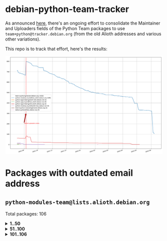 # debian-python-team-tracker



As announced [here](https://lists.debian.org/debian-python/2021/08/msg00006.html), there's an ongoing effort to consolidate the Maintainer and Uploaders fields of the Python Team packages to use `team+python@tracker.debian.org` (from the old Alioth addresses and various other variations).



This repo is to track that effort, here's the results:



![Python team emails](images/python_team_emails.svg)


# Packages with outdated email address

## `python-modules-team@lists.alioth.debian.org`
Total packages: 106
<details>
<summary><b>1..50</b></summary>


| # | Package | Version |
| --- | --- | --- |
| 1 | [cookiecutter](https://tracker.debian.org/cookiecutter) | 1.7.3-1 |
| 2 | [debiancontributors](https://tracker.debian.org/debiancontributors) | 0.7.8-2 |
| 3 | [devpi-common](https://tracker.debian.org/devpi-common) | 3.2.2-1.1 |
| 4 | [django-bitfield](https://tracker.debian.org/django-bitfield) | 1.9.6-2 |
| 5 | [django-hvad](https://tracker.debian.org/django-hvad) | 1.8.0-1.1 |
| 6 | [django-js-reverse](https://tracker.debian.org/django-js-reverse) | 0.7.3-1.1 |
| 7 | [django-nose](https://tracker.debian.org/django-nose) | 1.4.6-2.1 |
| 8 | [django-pipeline](https://tracker.debian.org/django-pipeline) | 1.6.14-3 |
| 9 | [dnsdiag](https://tracker.debian.org/dnsdiag) | 2.0.2-1 |
| 10 | [faker](https://tracker.debian.org/faker) | 0.9.3-0.1 |
| 11 | [fastchunking](https://tracker.debian.org/fastchunking) | 0.0.3-2 |
| 12 | [flask-api](https://tracker.debian.org/flask-api) | 1.1+dfsg-1.1 |
| 13 | [flask-ldapconn](https://tracker.debian.org/flask-ldapconn) | 0.7.2-1.1 |
| 14 | [flask-mail](https://tracker.debian.org/flask-mail) | 0.9.1+dfsg1-1.1 |
| 15 | [flask-script](https://tracker.debian.org/flask-script) | 2.0.6-2 |
| 16 | [hachoir](https://tracker.debian.org/hachoir) | 3.1.0+dfsg-3 |
| 17 | [kivy](https://tracker.debian.org/kivy) | 1.11.0-2 |
| 18 | [mockldap](https://tracker.debian.org/mockldap) | 0.3.0-4 |
| 19 | [networkx](https://tracker.debian.org/networkx) | 2.5+ds-2 |
| 20 | [okasha](https://tracker.debian.org/okasha) | 0.2.4-4 |
| 21 | [portio](https://tracker.debian.org/portio) | 0.5-4 |
| 22 | [power](https://tracker.debian.org/power) | 1.4+dfsg-4 |
| 23 | [pycallgraph](https://tracker.debian.org/pycallgraph) | 1.1.3-1.2 |
| 24 | [pydenticon](https://tracker.debian.org/pydenticon) | 0.3.1-2 |
| 25 | [pydle](https://tracker.debian.org/pydle) | 0.9.4-2 |
| 26 | [pyfg](https://tracker.debian.org/pyfg) | 0.50-2 |
| 27 | [pyinotify](https://tracker.debian.org/pyinotify) | 0.9.6-1.3 |
| 28 | [pyiosxr](https://tracker.debian.org/pyiosxr) | 0.52-1.1 |
| 29 | [pylibmc](https://tracker.debian.org/pylibmc) | 1.5.2-3 |
| 30 | [pynliner](https://tracker.debian.org/pynliner) | 0.8.0-2 |
| 31 | [pyopengl](https://tracker.debian.org/pyopengl) | 3.1.5+dfsg-1 |
| 32 | [pyprind](https://tracker.debian.org/pyprind) | 2.11.2-2 |
| 33 | [pytds](https://tracker.debian.org/pytds) | 1.10.0-1 |
| 34 | [pytest-bdd](https://tracker.debian.org/pytest-bdd) | 3.2.1-1 |
| 35 | [pytest-runner](https://tracker.debian.org/pytest-runner) | 2.11.1-1.2 |
| 36 | [python-aioinflux](https://tracker.debian.org/python-aioinflux) | 0.9.0-2 |
| 37 | [python-base58](https://tracker.debian.org/python-base58) | 1.0.3-1.1 |
| 38 | [python-click-log](https://tracker.debian.org/python-click-log) | 0.2.1-2 |
| 39 | [python-colour](https://tracker.debian.org/python-colour) | 0.1.5-2 |
| 40 | [python-consul](https://tracker.debian.org/python-consul) | 0.7.1-1.1 |
| 41 | [python-decorator](https://tracker.debian.org/python-decorator) | 4.4.2-2 |
| 42 | [python-demjson](https://tracker.debian.org/python-demjson) | 2.2.4-5 |
| 43 | [python-django-push-notifications](https://tracker.debian.org/python-django-push-notifications) | 1.4.1-1 |
| 44 | [python-django-simple-history](https://tracker.debian.org/python-django-simple-history) | 2.7.0-1.1 |
| 45 | [python-envs](https://tracker.debian.org/python-envs) | 1.2.6-1.1 |
| 46 | [python-ewmh](https://tracker.debian.org/python-ewmh) | 0.1.6-2 |
| 47 | [python-gflags](https://tracker.debian.org/python-gflags) | 1.5.1-7 |
| 48 | [python-hpilo](https://tracker.debian.org/python-hpilo) | 4.3-3 |
| 49 | [python-iniparse](https://tracker.debian.org/python-iniparse) | 0.4-3 |
| 50 | [python-ipfix](https://tracker.debian.org/python-ipfix) | 0.9.7-2 |
</details>
<details>
<summary><b>51..100</b></summary>

| # | Package | Version |
| --- | --- | --- |
| 51 | [python-kanboard](https://tracker.debian.org/python-kanboard) | 1.0.1-1.1 |
| 52 | [python-ldap](https://tracker.debian.org/python-ldap) | 3.2.0-4 |
| 53 | [python-libguess](https://tracker.debian.org/python-libguess) | 1.1-4 |
| 54 | [python-mailer](https://tracker.debian.org/python-mailer) | 0.8.1-4 |
| 55 | [python-mastodon](https://tracker.debian.org/python-mastodon) | 1.5.1-1 |
| 56 | [python-model-mommy](https://tracker.debian.org/python-model-mommy) | 1.6.0-2 |
| 57 | [python-offtrac](https://tracker.debian.org/python-offtrac) | 0.1.0-2.1 |
| 58 | [python-openidc-client](https://tracker.debian.org/python-openidc-client) | 0.6.0-1.1 |
| 59 | [python-pathtools](https://tracker.debian.org/python-pathtools) | 0.1.2-4 |
| 60 | [python-pem](https://tracker.debian.org/python-pem) | 19.1.0-1 |
| 61 | [python-persistent](https://tracker.debian.org/python-persistent) | 4.6.4-0.2 |
| 62 | [python-pex](https://tracker.debian.org/python-pex) | 1.1.14-3.1 |
| 63 | [python-phonenumbers](https://tracker.debian.org/python-phonenumbers) | 8.12.1-1 |
| 64 | [python-plaster](https://tracker.debian.org/python-plaster) | 1.0-2 |
| 65 | [python-plaster-pastedeploy](https://tracker.debian.org/python-plaster-pastedeploy) | 0.5-3 |
| 66 | [python-py-zipkin](https://tracker.debian.org/python-py-zipkin) | 0.15.0-1.1 |
| 67 | [python-pysnmp4-apps](https://tracker.debian.org/python-pysnmp4-apps) | 0.3.2-2.2 |
| 68 | [python-ratelimiter](https://tracker.debian.org/python-ratelimiter) | 1.2.0.post0-1 |
| 69 | [python-repoze.sphinx.autointerface](https://tracker.debian.org/python-repoze.sphinx.autointerface) | 0.8-0.2 |
| 70 | [python-requests-ntlm](https://tracker.debian.org/python-requests-ntlm) | 1.1.0-1.1 |
| 71 | [python-rpaths](https://tracker.debian.org/python-rpaths) | 0.13-1.1 |
| 72 | [python-schedutils](https://tracker.debian.org/python-schedutils) | 0.6-2.1 |
| 73 | [python-service-identity](https://tracker.debian.org/python-service-identity) | 18.1.0-6 |
| 74 | [python-simpy](https://tracker.debian.org/python-simpy) | 2.3.1+dfsg-2 |
| 75 | [python-slimmer](https://tracker.debian.org/python-slimmer) | 0.1.30-8 |
| 76 | [python-suntime](https://tracker.debian.org/python-suntime) | 1.2.5-2 |
| 77 | [python-tempita](https://tracker.debian.org/python-tempita) | 0.5.2-6 |
| 78 | [python-testing.mysqld](https://tracker.debian.org/python-testing.mysqld) | 1.4.0-4 |
| 79 | [python-testing.postgresql](https://tracker.debian.org/python-testing.postgresql) | 1.3.0-2 |
| 80 | [python-typeguard](https://tracker.debian.org/python-typeguard) | 2.2.2-1.1 |
| 81 | [python-urlobject](https://tracker.debian.org/python-urlobject) | 2.4.3-3 |
| 82 | [python-vobject](https://tracker.debian.org/python-vobject) | 0.9.6.1-0.2 |
| 83 | [python-webob](https://tracker.debian.org/python-webob) | 1:1.8.6-1.1 |
| 84 | [python-wheezy.template](https://tracker.debian.org/python-wheezy.template) | 0.1.167-2 |
| 85 | [python-wither](https://tracker.debian.org/python-wither) | 1.1-2 |
| 86 | [python-yaswfp](https://tracker.debian.org/python-yaswfp) | 0.9.3-1.1 |
| 87 | [pywinrm](https://tracker.debian.org/pywinrm) | 0.3.0-2 |
| 88 | [quark-sphinx-theme](https://tracker.debian.org/quark-sphinx-theme) | 0.5.1-2 |
| 89 | [routes](https://tracker.debian.org/routes) | 2.5.1-1 |
| 90 | [sireader](https://tracker.debian.org/sireader) | 1.1.1-2 |
| 91 | [sleekxmpp](https://tracker.debian.org/sleekxmpp) | 1.3.3-6 |
| 92 | [sortedcontainers](https://tracker.debian.org/sortedcontainers) | 2.1.0-2 |
| 93 | [speaklater](https://tracker.debian.org/speaklater) | 1.3-5 |
| 94 | [sphinx](https://tracker.debian.org/sphinx) | 1.8.5-3 |
| 95 | [sphinx](https://tracker.debian.org/sphinx) | 1.8.5-4 |
| 96 | [sphinx](https://tracker.debian.org/sphinx) | 1.8.5-5 |
| 97 | [sphinx-autorun](https://tracker.debian.org/sphinx-autorun) | 1.1.0-3.1 |
| 98 | [sshpubkeys](https://tracker.debian.org/sshpubkeys) | 3.1.0-2.1 |
| 99 | [stardicter](https://tracker.debian.org/stardicter) | 1.2-1 |
| 100 | [stsci.distutils](https://tracker.debian.org/stsci.distutils) | 0.3.7-5 |
</details>
<details>
<summary><b>101..106</b></summary>

| # | Package | Version |
| --- | --- | --- |
| 101 | [tagpy](https://tracker.debian.org/tagpy) | 2013.1-7 |
| 102 | [tinydb](https://tracker.debian.org/tinydb) | 3.15.2-2 |
| 103 | [vim-autopep8](https://tracker.debian.org/vim-autopep8) | 1.2.0-2 |
| 104 | [webpy](https://tracker.debian.org/webpy) | 1:0.61-1 |
| 105 | [wokkel](https://tracker.debian.org/wokkel) | 18.0.0-3.1 |
| 106 | [wsgiproxy2](https://tracker.debian.org/wsgiproxy2) | 0.4.5-1.1 |
</details>
